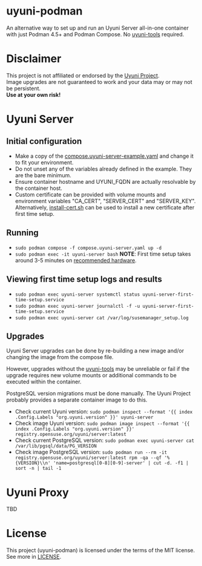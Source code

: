 # uyuni-podman

An alternative way to set up and run an Uyuni Server all-in-one container with just Podman 4.5+ and Podman Compose. No [uyuni-tools](https://github.com/uyuni-project/uyuni-tools/) required.

# Disclaimer
This project is not affiliated or endorsed by the [Uyuni Project](https://www.uyuni-project.org). \
Image upgrades are not guaranteed to work and your data may or may not be persistent. \
**Use at your own risk!**

# Uyuni Server

## Initial configuration
- Make a copy of the [compose.uyuni-server-example.yaml](compose.uyuni-server-example.yaml) and change it to fit your environment.
- Do not unset any of the variables already defined in the example. They are the bare minimum.
- Ensure container hostname and UYUNI_FQDN are actually resolvable by the container host.
- Custom certificate can be provided with volume mounts and environment variables "CA_CERT", "SERVER_CERT" and "SERVER_KEY". \
  Alternatively, [install-cert.sh](install-cert.sh) can be used to install a new certificate after first time setup.

## Running
- `sudo podman compose -f compose.uyuni-server.yaml up -d`
- `sudo podman exec -it uyuni-server bash`
**NOTE**: First time setup takes around 3-5 minutes on [recommended hardware](https://www.uyuni-project.org/uyuni-docs/en/uyuni/installation-and-upgrade/hardware-requirements.html).

## Viewing first time setup logs and results
- `sudo podman exec uyuni-server systemctl status uyuni-server-first-time-setup.service`
- `sudo podman exec uyuni-server journalctl -f -u uyuni-server-first-time-setup.service`
- `sudo podman exec uyuni-server cat /var/log/susemanager_setup.log`

## Upgrades
Uyuni Server upgrades can be done by re-building a new image and/or changing the image from the compose file.

However, upgrades without the [uyuni-tools](https://github.com/uyuni-project/uyuni-tools/) may be unreliable or fail if the upgrade requires new volume mounts or additional commands to be executed within the container.

PostgreSQL version migrations must be done manually. The Uyuni Project probably provides a separate container image to do this.

- Check current Uyuni version: `sudo podman inspect --format '{{ index .Config.Labels "org.uyuni.version" }}' uyuni-server`
- Check image Uyuni version: `sudo podman image inspect --format '{{ index .Config.Labels "org.uyuni.version" }}' registry.opensuse.org/uyuni/server:latest`
- Check current PostgreSQL version: `sudo podman exec uyuni-server cat /var/lib/pgsql/data/PG_VERSION`
- Check image PostgreSQL version: `sudo podman run --rm -it registry.opensuse.org/uyuni/server:latest rpm -qa --qf '%{VERSION}\\n' 'name=postgresql[0-8][0-9]-server' | cut -d. -f1 | sort -n | tail -1`

# Uyuni Proxy
TBD

# License
This project (uyuni-podman) is licensed under the terms of the MIT license. See more in [LICENSE](LICENSE).
